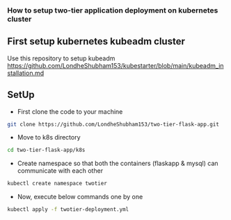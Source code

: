 ### How to setup two-tier application deployment on kubernetes cluster
## First setup kubernetes kubeadm cluster
Use this repository to setup kubeadm https://github.com/LondheShubham153/kubestarter/blob/main/kubeadm_installation.md

## SetUp
- First clone the code to your machine
```bash
git clone https://github.com/LondheShubham153/two-tier-flask-app.git
```
- Move to k8s directory
```bash
cd two-tier-flask-app/k8s
```
- Create namespace so that both the containers (flaskapp & mysql) can communicate with each other
```bash
kubectl create namespace twotier
```
- Now, execute below commands one by one
```bash
kubectl apply -f twotier-deployment.yml
```
